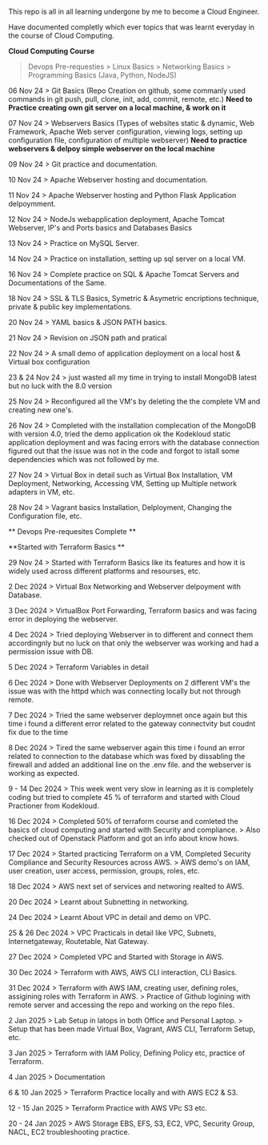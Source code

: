 This repo is all in all learning undergone by me to become a Cloud Engineer.

Have documented completly which ever topics that was learnt everyday in the course of Cloud Computing.

**Cloud Computing Course**

  > Devops Pre-requesties
      > Linux Basics
      > Networking Basics
      > Programming Basics (Java, Python, NodeJS)

06 Nov 24  > Git Basics (Repo Creation on github, some commanly used commands in git push, pull, clone, init, add, commit, remote, etc.)
  **Need to Practice creating own git server on a local machine, & work on it**
  
07 Nov 24  > Webservers Basics (Types of websites static & dynamic, Web Framework, Apache Web server configuration, viewing logs, setting up configuration file, configuration of multiple webserver)
  **Need to practice webservers & delpoy simple webserver on the local machine**

09 Nov 24 > Git practice and documentation.

10 Nov 24 > Apache Webserver hosting and documentation.

11 Nov 24 > Apache Webserver hosting and Python Flask Application delpoymment.

12 Nov 24 > NodeJs webapplication deployment, Apache Tomcat Webserver, IP's and Ports basics and Databases Basics

13 Nov 24 > Practice on MySQL Server.

14 Nov 24 > Practice on installation, setting up sql server on a local VM.

16 Nov 24 > Complete practice on SQL & Apache Tomcat Servers and Documentations of the Same.

18 Nov 24 > SSL & TLS Basics, Symetric & Asymetric encriptions technique, private & public key implementations.

20 Nov 24 > YAML basics & JSON PATH basics.

21 Nov 24 > Revision on JSON path and pratical 

22 Nov 24 > A small demo of application deployment on a local host & Virtual box configuration 

23 & 24 Nov 24 > just wasted all my time in trying to install MongoDB latest but no luck with the 8.0 version 

25 Nov 24 > Reconfigured all the VM's by deleting the the complete VM and creating new one's.

26 Nov 24 > Completed with the installation complecation of the MongoDB with version 4.0, tried the demo application ok the Kodekloud static application deployment and was facing errors with the database connection     
            figured out that the issue was not in the code and forgot to istall some dependencies which was not followed by me. 

27 Nov 24 > Virtual Box in detail such as Virtual Box Installation, VM Deployment, Networking, Accessing VM, Setting up Multiple network adapters in VM, etc.

28 Nov 24 > Vagrant basics Installation, Delployment, Changing the Configuration file, etc.

** Devops Pre-requesites Complete **

**Started with Terraform Basics **

29 Nov 24 > Started with Terraform Basics like its features and how it is widely used across different platforms and resourses, etc.

2 Dec 2024 > Virtual Box Networking and Webserver delpoyment with Database.

3 Dec 2024 > VirtualBox Port Forwarding, Terraform basics and was facing error in deploying the webserver.

4 Dec 2024 > Tried deploying Webserver in to different and connect them accordingnly but no luck on that only the webserver was working and had a permission issue with DB.

5 Dec 2024 > Terraform Variables in detail 

6 Dec 2024 > Done with Webserver Deployments on 2 different VM's the issue was with the httpd which was connecting locally but not through remote.

7 Dec 2024 > Tried the same webserver deploymnet once again but this time i found a different error related to the gateway connectvity but coudnt fix due to the time 

8 Dec 2024 > Tired the same webserver again this time i found an error related to connection to the database which was fixed by dissabling the firewall and added an additional line on the .env file. and the webserver is working as expected.

9 - 14 Dec 2024 > This week went very slow in learning as it is completely coding but tried to complete 45 % of terraform and started with Cloud Practioner from Kodekloud.

16 Dec 2024 > Completed 50% of terraform course and comleted the basics of cloud computing and started with Security and compliance.
            > Also checked out of Openstack Platform and got an info about know hows.

17 Dec 2024 > Started practicing Terraform on a VM, Completed Security Compliance and Security Resources across AWS.
            > AWS demo's on IAM, user creation, user access, permission, groups, roles, etc.

18 Dec 2024 > AWS next set of services and networing realted to AWS.

20 Dec 2024 > Learnt about Subnetting in networking.

24 Dec 2024 > Learnt About VPC in detail and demo on VPC.

25 & 26 Dec 2024 > VPC Practicals in detail like VPC, Subnets, Internetgateway, Routetable, Nat Gateway.

27 Dec 2024 > Completed VPC and Started with Storage in AWS.

30 Dec 2024 > Terraform with AWS, AWS CLI interaction, CLI Basics.

31 Dec 2024 > Terraform with AWS IAM, creating user, defining roles, assigining roles with Terraform in AWS.
	    > Practice of Github logining with remote server and accessing the repo and working on the repo files.
 
2 Jan 2025 > Lab Setup in latops in both Office and Personal Laptop.
	   > Setup that has been made Virtual Box, Vagrant, AWS CLI, Terraform Setup, etc.

3 Jan 2025 > Terraform with IAM Policy, Defining Policy etc, practice of Terraform.

4 Jan 2025 > Documentation

6 & 10 Jan 2025 > Terraform Practice locally and with AWS EC2 & S3.

12 - 15 Jan 2025 > Terraform Practice with AWS VPc S3 etc.

20 - 24 Jan 2025 > AWS Storage EBS, EFS, S3, EC2, VPC, Security Group, NACL, EC2 troubleshooting practice.





















